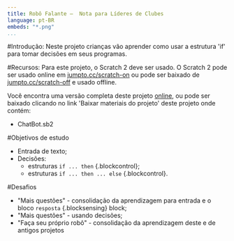 ```yaml
---
title: Robô Falante —  Nota para Líderes de Clubes
language: pt-BR
embeds: "*.png"
...
```


#Introdução:
Neste projeto crianças vão aprender como usar a estrutura 'if' para tomar decisões em seus programas.

#Recursos:
Para este projeto, o Scratch 2 deve ser usado. O Scratch 2 pode ser usado online em [jumpto.cc/scratch-on](http://jumpto.cc/scratch-on) ou pode ser baixado de [jumpto.cc/scratch-off](http://jumpto.cc/scratch-off) e usado offline.

Você encontra uma versão completa deste projeto <a href="http://scratch.mit.edu/projects/26762091/#editor">online</a>, ou pode ser baixado clicando no link 'Baixar materiais do projeto' deste projeto onde contém:


+ ChatBot.sb2

#Objetivos de estudo
+ Entrada de texto;
+ Decisões:
	+ estruturas `if ... then` {.blockcontrol};
	+ estruturas `if ... then ... else` {.blockcontrol}.

#Desafios
+ "Mais questões" - consolidação da aprendizagem para entrada e o bloco `resposta` {.blocksensing} block;
+ "Mais questões" - usando decisões;
+ "Faça seu próprio robô" - consolidação da aprendizagem deste e de antigos projetos
